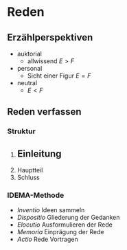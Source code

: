 # Reden

## Erzählperspektiven

- auktorial
	- allwissend $E>F$
- personal
	- Sicht einer Figur $E=F$
- neutral
	- $E<F$

## Reden verfassen

### Struktur

1. Einleitung
	- 
2. Hauptteil
3. Schluss

### IDEMA-Methode

- *Inventio* Ideen sammeln
- *Dispositio* Gliederung der Gedanken
- *Elocutio* Ausformulieren der Rede
- *Memoria* Einprägung der Rede
- *Actio* Rede Vortragen